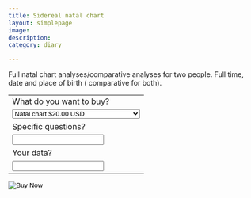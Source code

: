 ```yaml
--- 
title: Sidereal natal chart
layout: simplepage
image: 
description:  
category: diary

---
```


Full natal chart analyses/comparative analyses for two people. Full time, date and place of birth ( comparative for both).


 <form action="https://www.paypal.com/cgi-bin/webscr" method="post" target="_top">
  <input type="hidden" name="cmd" value="_s-xclick" />
  <input type="hidden" name="hosted_button_id" value="46MNPJWHENSQA" />
  <table>
    <tr>
      <td>
        <input type="hidden" name="on0" value="What do you want to buy? "/>
        What do you want to buy? 
      </td>
    </tr>
    <tr>
      <td>
        <select name="os0">
          <option value="Natal chart">
            Natal chart $20.00 USD
          </option>
          <option value="Comparative + comparison">
            Comparative + comparison $30.00 USD
          </option>
        </select>
      </td>
    </tr>
    <tr>
      <td>
        <input type="hidden" name="on1" value="Specific questions?"/>
        Specific questions?
      </td>
    </tr>
    <tr>
      <td>
        <input type="text" name="os1" maxLength="200" />
      </td>
    </tr>
    <tr>
      <td>
        <input type="hidden" name="on2" value="Your data? "/>
        Your data? 
      </td>
    </tr>
    <tr>
      <td>
        <input type="text" name="os2" maxLength="200" />
      </td>
    </tr>
  </table>
  <input type="hidden" name="currency_code" value="USD" />
  <input type="image" src="https://www.paypalobjects.com/en_US/i/btn/btn_buynowCC_LG.gif" border="0" name="submit" title="PayPal - The safer, easier way to pay online!" alt="Buy Now" />
</form>